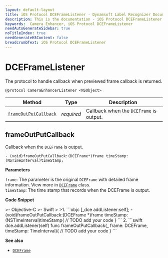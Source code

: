 ```yaml
---
layout: default-layout
title: iOS Protocol DCEFrameListener - Dynamsoft Label Recognizer Documents
description: This is the documentation - iOS Protocol DCEFrameListener page of Dynamsoft Camera Enhancer.
keywords:  Camera Enhancer, iOS Protocol DCEFrameListener
needAutoGenerateSidebar: true
noTitleIndex: true
needGenerateH3Content: false
breadcrumbText: iOS Protocol DCEFrameListener
---
```


# DCEFrameListener

The protocol to handle callback when previewed frame callback is returned.

```objc
@protocol CameraEnhancerListener <NSObject>
```

| Method | Type | Description |
| ------ | ---- | ----------- |
| [`frameOutPutCallback`](#frameoutputcallback) | *required* | Callback when the `DCEFrame` is output. |

## frameOutPutCallback

Callback when the `DCEFrame` is output.

```objc
- (void)frameOutPutCallback:(DCEFrame*)frame timeStamp:(NSTimeInterval)timeStamp;
```

**Parameters**

`frame`: The parameter is the original `DCEFrame` with detailed frame information. View more in [`DCEFrame`](dceframe.md) class.  
`timeStamp`: The time stamp that records when the DCEFrame is output.

**Code Snippet**

<div class="sample-code-prefix"></div>
>- Objective-C
>- Swift
>
>1. 
```objc
[_dce addListener:self];
- (void)frameOutPutCallback:(DCEFrame *)frame timeStamp:(NSTimeInterval)timeStamp{
    // TODO add your code
}
```
2. 
```swift
dce.addListener(self)
func frameOutPutCallback(_ frame: DCEFrame, timeStamp: TimeInterval){
    // TODO add your code
}
```

**See also**

- [`DCEFrame`](dceframe.md)
